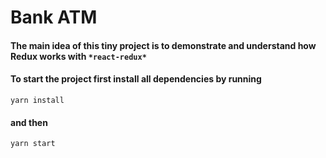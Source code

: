 # Bank ATM

#### The main idea of this tiny project is to demonstrate and understand  how Redux works with ```*react-redux*```

#### To start the project first install all dependencies by running
```
yarn install
```
#### and then

```
yarn start
```